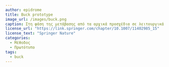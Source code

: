 ```yaml
---
author: epidrome
title: Buck prototype 
image_url: /images/buck.png
caption: Στη φάση της μετάβασης από τα αρχικά προσχέδια σε λειτουργικά πρωτότυπα υπάρχει πολύ μεγάλη ασάφεια αναφορικά με το λογισμικό και το υλικό, ειδικά στις περιπτώσεις που έχουμε νέες συσκευές, όπως ένα έξυπνο κινητό ή άλλες συσκευές διάχυτου υπολογισμού. Το πρωτότυπο υψηλής πιστότητας τύπου Buck γεφυρώνει αυτήν την μετάβαση με τη δημιουργική επαναχρησιμοποίηση υλικού και λογισμικού που ήδη υπάρχει, ακόμη και αν αυτά δεν θα είναι ίδια στο τελικό προϊόν, αρκεί να είναι αντιπροσωπευτικά της διάδρασης.
license_url: "https://link.springer.com/chapter/10.1007/11402985_15" 
license_text: "Springer Nature" 
categories:
  - Μέθοδος 
  - Πρωτότυπο 
tags:
  - buck 
---
```

